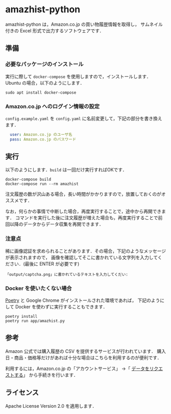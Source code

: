 # amazhist-python

amazhist-python は，Amazon.co.jp の買い物履歴情報を取得し，
サムネイル付きの Excel 形式で出力するソフトウェアです．

## 準備

### 必要なパッケージのインストール

実行に際して `docker-compose` を使用しますので，インストールします．
Ubuntu の場合，以下のようにします．

```
sudo apt install docker-compose
```
### Amazon.co.jp へのログイン情報の設定

`config.example.yaml` を `config.yaml` に名前変更して，下記の部分を書き換えます．

```yaml:config.yaml
  user: Amazon.co.jp のユーザ名
  pass: Amazon.co.jp のパスワード
```

## 実行

以下のようにします．`build` は一回だけ実行すればOKです．

```
docker-compose build
docker-compose run --rm amazhist
```

注文履歴の数が沢山ある場合，長い時間がかかりますので，放置しておくのがオススメです．

なお，何らかの事情で中断した場合，再度実行することで，途中から再開できます．
コマンドを実行した後に注文履歴が増えた場合も，再度実行することで前回以降のデータからデータ収集を再開できます．

### 注意点

稀に画像認証を求められることがあります．その場合，下記のようなメッセージが表示されますので，
画像を確認してそこに書かれている文字列を入力してください．(最後に ENTER が必要です)

```
「output/captcha.png」に書かれているテキストを入力してくだい:
```

### Docker を使いたくない場合

[Poetry](https://python-poetry.org/) と Google Chrome がインストールされた環境であれば，
下記のようにして Docker を使わずに実行することもできます．

```
poetry install
poetry run app/amazhist.py
```

## 参考

Amazon 公式では購入履歴の CSV を提供するサービスが行われています．
購入日・商品・価格等だけがあれば十分な場合はこちらを利用するのが便利です．

利用するには，Amazon.co.jp の「アカウントサービス」 →「 [データをリクエストする](https://www.amazon.co.jp/hz/privacy-central/data-requests/preview.html)」
から手続きを行います．

## ライセンス

Apache License Version 2.0 を適用します．
